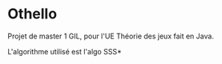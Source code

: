 # Othello
Projet de master 1 GIL, pour l'UE Théorie des jeux fait en Java.

L'algorithme utilisé est l'algo SSS* 
